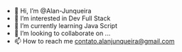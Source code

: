 - 👋 Hi, I’m @Alan-Junqueira
- 👀 I’m interested in Dev Full Stack
- 🌱 I’m currently learning Java Script
- 💞️ I’m looking to collaborate on ...
- 📫 How to reach me contato.alanjunqueira@gmail.com

<!---
Alan-Junqueira/Alan-Junqueira is a ✨ special ✨ repository because its `README.md` (this file) appears on your GitHub profile.
You can click the Preview link to take a look at your changes.
--->
